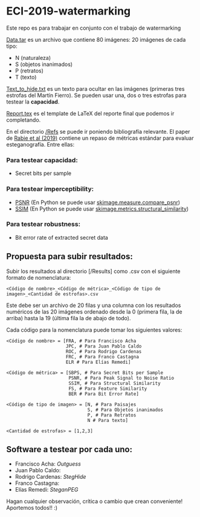 # ECI-2019-watermarking

Este repo es para trabajar en conjunto con el trabajo de watermarking

[Data.tar](https://github.com/rodo-qatar/ECI-2019-watermarking/blob/master/Data.tar) es un archivo que contiene 80 imágenes: 20 imágenes de cada tipo:
* N (naturaleza)
* S (objetos inanimados)
* P (retratos)
* T (texto)

[Text_to_hide.txt](https://github.com/rodo-qatar/ECI-2019-watermarking/blob/master/Text_to_hide.txt) es un texto para ocultar en las imágenes (primeras tres estrofas del Martín Fierro).
Se pueden usar una, dos o tres estrofas para testear la **capacidad**.

[Report.tex](https://github.com/rodo-qatar/ECI-2019-watermarking/blob/master/Report.tex) es el template de LaTeX del reporte final
que podemos ir completando.

En el directorio [/Refs](https://github.com/rodo-qatar/ECI-2019-watermarking/tree/master/Refs) se puede ir poniendo bibliografía relevante.
El paper de [Rabie et al (2019)](https://github.com/rodo-qatar/ECI-2019-watermarking/blob/master/Refs/Rabie-2019.pdf) contiene un repaso de métricas estándar para evaluar esteganografía. Entre ellas:

### Para testear capacidad:
* Secret bits per sample

### Para testear imperceptibility:
* [PSNR](https://en.wikipedia.org/wiki/Peak_signal-to-noise_ratio) (En Python se puede usar [skimage.measure.compare_psnr](https://scikit-image.org/docs/dev/api/skimage.measure.html))
* [SSIM](https://en.wikipedia.org/wiki/Structural_similarity) (En Python se puede usar [skimage.metrics.structural_similarity](https://scikit-image.org/docs/dev/api/skimage.metrics.html#skimage.metrics.structural_similarity))

### Para testear robustness:
* Bit error rate of extracted secret data

## Propuesta para subir resultados:
Subir los resultados al directorio [/Results] como .csv con el siguiente formato de nomenclatura:

```
<Código de nombre>_<Código de métrica>_<Código de tipo de imagen>_<Cantidad de estrofas>.csv
```
  
Este debe ser un archivo de 20 filas y una columna con los resultados numéricos de las 20 imágenes ordenado desde la 0 (primera fila, la de arriba) hasta la 19 (última fila la de abajo de todo).

Cada código para la nomenclatura puede tomar los siguientes valores:

```
<Código de nombre> = [FRA, # Para Francisco Acha
                      JPC, # Para Juan Pablo Caldo
                      ROC, # Para Rodrigo Cardenas
                      FRC, # Para Franco Castagna
                      ELR # Para Elías Remedi]
                      
<Código de métrica> = [SBPS, # Para Secret Bits per Sample
                       PSNR, # Para Peak Signal to Noise Ratio
                       SSIM, # Para Structural Similarity
                       FS, # Para Feature Similarity
                       BER # Para Bit Error Rate]

<Código de tipo de imagen> = [N, # Para Paisajes
                              S, # Para Objetos inanimados
                              P, # Para Retratos
                              N # Para texto]
                       
<Cantidad de estrofas> = [1,2,3]
```

## Software a testear por cada uno:

* Francisco Acha: *Outguess*
* Juan Pablo Caldo: 
* Rodrigo Cardenas: *StegHide*
* Franco Castagna:
* Elías Remedi: *SteganPEG*

Hagan cualquier observación, crítica o cambio que crean conveniente! Aportemos todos!! :)


